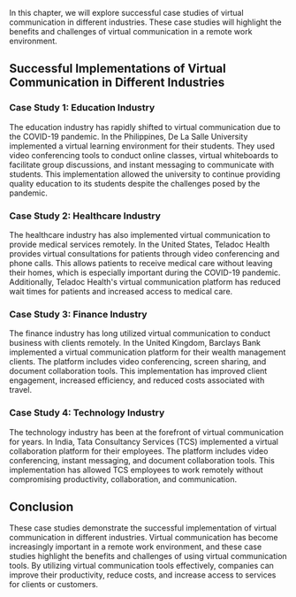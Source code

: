 
In this chapter, we will explore successful case studies of virtual communication in different industries. These case studies will highlight the benefits and challenges of virtual communication in a remote work environment.

Successful Implementations of Virtual Communication in Different Industries
---------------------------------------------------------------------------

### Case Study 1: Education Industry

The education industry has rapidly shifted to virtual communication due to the COVID-19 pandemic. In the Philippines, De La Salle University implemented a virtual learning environment for their students. They used video conferencing tools to conduct online classes, virtual whiteboards to facilitate group discussions, and instant messaging to communicate with students. This implementation allowed the university to continue providing quality education to its students despite the challenges posed by the pandemic.

### Case Study 2: Healthcare Industry

The healthcare industry has also implemented virtual communication to provide medical services remotely. In the United States, Teladoc Health provides virtual consultations for patients through video conferencing and phone calls. This allows patients to receive medical care without leaving their homes, which is especially important during the COVID-19 pandemic. Additionally, Teladoc Health's virtual communication platform has reduced wait times for patients and increased access to medical care.

### Case Study 3: Finance Industry

The finance industry has long utilized virtual communication to conduct business with clients remotely. In the United Kingdom, Barclays Bank implemented a virtual communication platform for their wealth management clients. The platform includes video conferencing, screen sharing, and document collaboration tools. This implementation has improved client engagement, increased efficiency, and reduced costs associated with travel.

### Case Study 4: Technology Industry

The technology industry has been at the forefront of virtual communication for years. In India, Tata Consultancy Services (TCS) implemented a virtual collaboration platform for their employees. The platform includes video conferencing, instant messaging, and document collaboration tools. This implementation has allowed TCS employees to work remotely without compromising productivity, collaboration, and communication.

Conclusion
----------

These case studies demonstrate the successful implementation of virtual communication in different industries. Virtual communication has become increasingly important in a remote work environment, and these case studies highlight the benefits and challenges of using virtual communication tools. By utilizing virtual communication tools effectively, companies can improve their productivity, reduce costs, and increase access to services for clients or customers.
